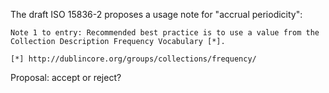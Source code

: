 The draft ISO 15836-2 proposes a usage note for "accrual periodicity":

    Note 1 to entry: Recommended best practice is to use a value from the
    Collection Description Frequency Vocabulary [*]. 

    [*] http://dublincore.org/groups/collections/frequency/

Proposal: accept or reject?

